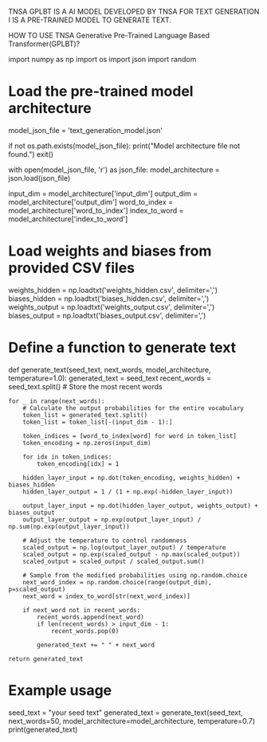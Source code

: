 TNSA GPLBT IS A AI MODEL DEVELOPED BY TNSA FOR TEXT GENERATION I IS A PRE-TRAINED MODEL TO GENERATE TEXT.



HOW TO USE TNSA Generative Pre-Trained Language Based Transformer(GPLBT)?


import numpy as np
import os
import json
import random

# Load the pre-trained model architecture
model_json_file = 'text_generation_model.json'

if not os.path.exists(model_json_file):
    print("Model architecture file not found.")
    exit()

with open(model_json_file, 'r') as json_file:
    model_architecture = json.load(json_file)

input_dim = model_architecture['input_dim']
output_dim = model_architecture['output_dim']
word_to_index = model_architecture['word_to_index']
index_to_word = model_architecture['index_to_word']

# Load weights and biases from provided CSV files
weights_hidden = np.loadtxt('weights_hidden.csv', delimiter=',')
biases_hidden = np.loadtxt('biases_hidden.csv', delimiter=',')
weights_output = np.loadtxt('weights_output.csv', delimiter=',')
biases_output = np.loadtxt('biases_output.csv', delimiter=',')

# Define a function to generate text
def generate_text(seed_text, next_words, model_architecture, temperature=1.0):
    generated_text = seed_text
    recent_words = seed_text.split()  # Store the most recent words

    for _ in range(next_words):
        # Calculate the output probabilities for the entire vocabulary
        token_list = generated_text.split()
        token_list = token_list[-(input_dim - 1):]

        token_indices = [word_to_index[word] for word in token_list]
        token_encoding = np.zeros(input_dim)

        for idx in token_indices:
            token_encoding[idx] = 1

        hidden_layer_input = np.dot(token_encoding, weights_hidden) + biases_hidden
        hidden_layer_output = 1 / (1 + np.exp(-hidden_layer_input))

        output_layer_input = np.dot(hidden_layer_output, weights_output) + biases_output
        output_layer_output = np.exp(output_layer_input) / np.sum(np.exp(output_layer_input))

        # Adjust the temperature to control randomness
        scaled_output = np.log(output_layer_output) / temperature
        scaled_output = np.exp(scaled_output - np.max(scaled_output))
        scaled_output = scaled_output / scaled_output.sum()

        # Sample from the modified probabilities using np.random.choice
        next_word_index = np.random.choice(range(output_dim), p=scaled_output)
        next_word = index_to_word[str(next_word_index)]

        if next_word not in recent_words:
            recent_words.append(next_word)
            if len(recent_words) > input_dim - 1:
                recent_words.pop(0)

            generated_text += " " + next_word

    return generated_text

# Example usage
seed_text = "your seed text"
generated_text = generate_text(seed_text, next_words=50, model_architecture=model_architecture, temperature=0.7)
print(generated_text)
